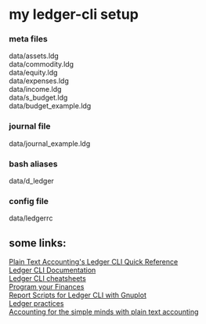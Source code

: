 # my ledger-cli setup

### meta files
data/assets.ldg   
data/commodity.ldg   
data/equity.ldg   
data/expenses.ldg   
data/income.ldg   
data/s_budget.ldg   
data/budget_example.ldg   

### journal file
data/journal_example.ldg

### bash aliases
data/d_ledger

### config file
data/ledgerrc

## some links:

[Plain Text Accounting's Ledger CLI Quick Reference](http://plaintextaccounting.org/quickref)   
[Ledger CLI Documentation](https://www.ledger-cli.org/docs.html)   
[Ledger CLI cheatsheets](https://devhints.io/ledger)   
[Program your Finances](https://www.petekeen.net/finance)   
[Report Scripts for Ledger CLI with Gnuplot](https://www.sundialdreams.com/report-scripts-for-ledger-cli-with-gnuplot/)   
[Ledger practices](https://felixcrux.com/blog/ledger-practices)   
[Accounting for the simple minds with plain text accounting](https://dustri.org/b/accounting-for-the-simple-minds-with-plain-text-accounting.html)   




